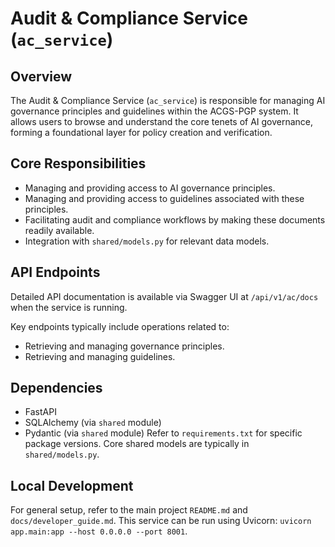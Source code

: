 # Audit & Compliance Service (`ac_service`)

## Overview

The Audit & Compliance Service (`ac_service`) is responsible for managing AI governance principles and guidelines within the ACGS-PGP system. It allows users to browse and understand the core tenets of AI governance, forming a foundational layer for policy creation and verification.

## Core Responsibilities

-   Managing and providing access to AI governance principles.
-   Managing and providing access to guidelines associated with these principles.
-   Facilitating audit and compliance workflows by making these documents readily available.
-   Integration with `shared/models.py` for relevant data models.

## API Endpoints

Detailed API documentation is available via Swagger UI at `/api/v1/ac/docs` when the service is running.

Key endpoints typically include operations related to:
-   Retrieving and managing governance principles.
-   Retrieving and managing guidelines.

## Dependencies

-   FastAPI
-   SQLAlchemy (via `shared` module)
-   Pydantic (via `shared` module)
Refer to `requirements.txt` for specific package versions. Core shared models are typically in `shared/models.py`.

## Local Development

For general setup, refer to the main project `README.md` and `docs/developer_guide.md`. This service can be run using Uvicorn: `uvicorn app.main:app --host 0.0.0.0 --port 8001`.
